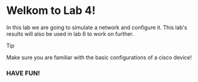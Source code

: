 # Welkom to Lab 4!
In this lab we are going to simulate a network and configure it.
This lab's results will also be used in lab 6 to work on further.

>[!Tip]
>Make sure you are familiar with the basic configurations of a cisco device!

### HAVE FUN!
